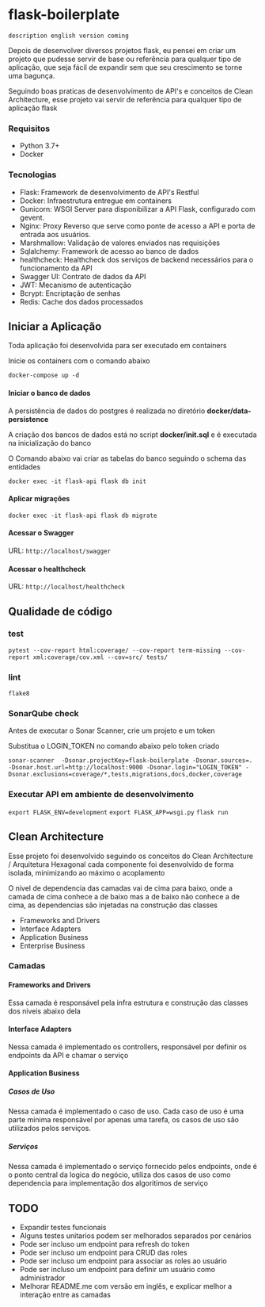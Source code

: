 # flask-boilerplate
`description english version coming`

Depois de desenvolver diversos projetos flask, eu pensei em criar um projeto que pudesse servir de base ou referência para qualquer tipo de aplicação, que seja fácil de expandir sem que seu crescimento se torne uma bagunça.

Seguindo boas praticas de desenvolvimento de API's e conceitos de Clean Architecture, esse projeto vai servir de referência para qualquer tipo de aplicação flask

### Requisitos

- Python 3.7+
- Docker

### Tecnologias

- Flask: Framework de desenvolvimento de API's Restful
- Docker: Infraestrutura entregue em containers
- Gunicorn: WSGI Server para disponibilizar a API Flask, configurado com gevent.
- Nginx: Proxy Reverso que serve como ponte de acesso a API e porta de entrada aos usuários.
- Marshmallow: Validação de valores enviados nas requisições
- Sqlalchemy: Framework de acesso ao banco de dados
- healthcheck: Healthcheck dos serviços de backend necessários para o funcionamento da API
- Swagger UI: Contrato de dados da API
- JWT: Mecanismo de autenticação
- Bcrypt: Encriptação de senhas
- Redis: Cache dos dados processados

## Iniciar a Aplicação

Toda aplicação foi desenvolvida para ser executado em containers

Inicie os containers com o comando abaixo

`docker-compose up -d`

#### Iniciar o banco de dados

A persistência de dados do postgres é realizada no diretório **docker/data-persistence**

A criação dos bancos de dados está no script **docker/init.sql** e é executada na inicialização do banco

O Comando abaixo vai criar as tabelas do banco seguindo o schema das entidades

`docker exec -it flask-api flask db init`

#### Aplicar migrações 

`docker exec -it flask-api flask db migrate`

#### Acessar o Swagger

URL: `http://localhost/swagger` 

#### Acessar o healthcheck

URL: `http://localhost/healthcheck`

## Qualidade de código

### test
`pytest --cov-report html:coverage/ --cov-report term-missing --cov-report xml:coverage/cov.xml --cov=src/ tests/`

### lint

`flake8`

### SonarQube check
Antes de executar o Sonar Scanner, crie um projeto e um token

Substitua o LOGIN_TOKEN no comando abaixo pelo token criado

`sonar-scanner  -Dsonar.projectKey=flask-boilerplate -Dsonar.sources=. -Dsonar.host.url=http://localhost:9000 -Dsonar.login="LOGIN_TOKEN" -Dsonar.exclusions=coverage/*,tests,migrations,docs,docker,coverage`

### Executar API em ambiente de desenvolvimento

`export FLASK_ENV=development`
`export FLASK_APP=wsgi.py`
`flask run`

## Clean Architecture

Esse projeto foi desenvolvido seguindo os conceitos do Clean Architecture / Arquitetura Hexagonal
cada componente foi desenvolvido de forma isolada, minimizando ao máximo o acoplamento

O nivel de dependencia das camadas vai de cima para baixo, onde a camada de cima conhece a de baixo mas a de baixo não conhece a de cima,
as dependencias são injetadas na construção das classes

- Frameworks and Drivers
- Interface Adapters
- Application Business
- Enterprise Business

### Camadas

#### Frameworks and Drivers

Essa camada é responsável pela infra estrutura e construção das classes dos niveis abaixo dela

#### Interface Adapters

Nessa camada é implementado os controllers, responsável por definir os endpoints da API e chamar o serviço

#### Application Business

##### Casos de Uso

Nessa camada é implementado o caso de uso. 
Cada caso de uso é uma parte minima responsável por apenas uma tarefa, os casos de uso são utilizados pelos serviços.


##### Serviços

Nessa camada é implementado o serviço fornecido pelos endpoints, onde é o ponto central da logica do negócio,
utiliza dos casos de uso como dependencia para implementação dos algoritimos de serviço

 





## TODO

- Expandir testes funcionais
- Alguns testes unitarios podem ser melhorados separados por cenários
- Pode ser incluso um endpoint para refresh do token
- Pode ser incluso um endpoint para CRUD das roles
- Pode ser incluso um endpoint para associar as roles ao usuário
- Pode ser incluso um endpoint para definir um usuário como administrador
- Melhorar README.me com versão em inglês, e explicar melhor a interação entre as camadas

 


